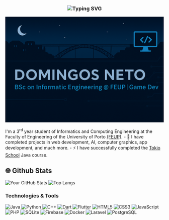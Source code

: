
<h3 align="center">
  <img src="https://readme-typing-svg.herokuapp.com?font=Fira+Code&size=22&pause=1000&color=38BDA5&center=true&vCenter=true&width=450&lines=Hello%2C+I%E2%80%99m+Domingos+Neto!;" alt="Typing SVG" />
</h3>
<p align="center">
  <img src="https://github.com/domingosneto03/domingosneto03/blob/main/images/github-banner.png" alt="Domingos Neto banner" />
</p>
I'm a 3<sup>rd</sup> year student of Informatics and Computing Engineering at the Faculty of Engineering of the University of Porto <a href="https://sigarra.up.pt/feup/pt/web_page.inicial">(FEUP)</a>.
- 🤖 I have completed projects in web development, AI, computer graphics, app development, and much more.
- ⚡ I have successfully completed the <a href="https://enter.tokioschool.pt/programacao-com-java/?MLL=7361&gad_source=1&gclid=Cj0KCQjwwO20BhCJARIsAAnTIVTeycLtwJCIvwVNxTRPwDJp2apiHwgU0FGgv_gok1s-SqbASiVcNXIaAtVXEALw_wcB">Tokio School</a> Java course.

## 🌐 Github Stats
![Your GitHub Stats](https://github-readme-stats.vercel.app/api?username=domingosneto03&show_icons=true&include_all_commits=true&theme=tokyonight&count_private=true)
![Top Langs](https://github-readme-stats.vercel.app/api/top-langs/?username=domingosneto03&layout=compact&theme=tokyonight&card_width=300&langs_count=8)

### Technologies & Tools

![Java](https://img.shields.io/badge/Java-007396?style=for-the-badge&logo=java&logoColor=white)
![Python](https://img.shields.io/badge/Python-3776AB?style=for-the-badge&logo=python&logoColor=white)
![C++](https://img.shields.io/badge/C%2B%2B-00599C?style=for-the-badge&logo=c%2B%2B&logoColor=white)
![Dart](https://img.shields.io/badge/Dart-0175C2?style=for-the-badge&logo=dart&logoColor=white)
![Flutter](https://img.shields.io/badge/Flutter-02569B?style=for-the-badge&logo=flutter&logoColor=white)
![HTML5](https://img.shields.io/badge/HTML5-E34F26?style=for-the-badge&logo=html5&logoColor=white)
![CSS3](https://img.shields.io/badge/CSS3-1572B6?style=for-the-badge&logo=css3&logoColor=white)
![JavaScript](https://img.shields.io/badge/JavaScript-F7DF1E?style=for-the-badge&logo=javascript&logoColor=black)
![PHP](https://img.shields.io/badge/PHP-777BB4?style=for-the-badge&logo=php&logoColor=white)
![SQLite](https://img.shields.io/badge/SQLite-003B57?style=for-the-badge&logo=sqlite&logoColor=white)
![Firebase](https://img.shields.io/badge/Firebase-FFCA28?style=for-the-badge&logo=firebase&logoColor=black)
![Docker](https://img.shields.io/badge/Docker-2496ED?style=for-the-badge&logo=docker&logoColor=white)
![Laravel](https://img.shields.io/badge/Laravel-FF2D20?style=for-the-badge&logo=laravel&logoColor=white)
![PostgreSQL](https://img.shields.io/badge/PostgreSQL-336791?style=for-the-badge&logo=postgresql&logoColor=white)






